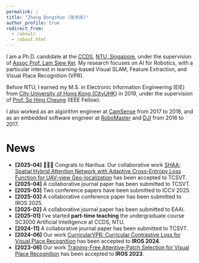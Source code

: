 ```yaml
---
permalink: /
title: "Zhang Dongshuo (张东烁)"
author_profile: true
redirect_from: 
  - /about/
  - /about.html
---
```


I am a Ph.D. candidate at the [CCDS](https://www.ntu.edu.sg/computing), [NTU, Singapore](https://www.ntu.edu.sg/), under the supervision of [Assoc Prof. Lam Siew Kei](https://siewkeilam.github.io/ei-research-group/index.html). My research focuses on AI for Robotics, with a particular interest in learning-based Visual SLAM, Feature Extraction, and Visual Place Recognition (VPR).

Before NTU, I earned my M.S. in Electronic Information Engineering (EIE) from [City University of Hong Kong (CityUHK)](https://www.cityu.edu.hk/) in 2019, under the supervision of [Prof. So Hing Cheung](https://www.ee.cityu.edu.hk/~hcso/) (IEEE Fellow).

I also worked as an algorithm engineer at [CamSense](https://www.camsense.cn/en/) from 2017 to 2018, and as an embedded software engineer at [RoboMaster](https://www.robomaster.com/en-US) and [DJI](https://www.dji.com/) from 2016 to 2017.

News
======
- **[2025-04]** 🎉🎉🎉 Congrats to Nanhua. Our collaborative work [SHAA: Spatial Hybrid Attention Network with Adaptive Cross-Entropy Loss Function for UAV-view Geo-localization]() has been accepted to TCSVT. <br />
- **[2025-04]** A collaborative journal paper has been submitted to TCSVT. <br />
- **[2025-03]** Two conference papers have been submitted to ICCV 2025. <br />
- **[2025-03]** A collaborative conference paper has been submitted to IROS 2025. <br />
- **[2025-02]** A collaborative journal paper has been submitted to EAAI. <br />
- **[2025-01]** I've started **part-time teaching** the undergraduate course SC3000 Artificial Intelligence at CCDS, NTU. <br />
- **[2024-11]** A collaborative journal paper has been submitted to TCSVT. <br />
- **[2024-06]** Our work [CurricularVPR: Curricular Contrastive Loss for Visual Place Recognition](https://alandszhang.github.io/publication/iros24_curricularvpr) has been accepted to **IROS 2024**. <br />
- **[2023-06]** Our work [Training-Free Attentive-Patch Selection for Visual Place Recognition](https://alandszhang.github.io/publication/iros23_atten)
 has been accepted to **IROS 2023**.
